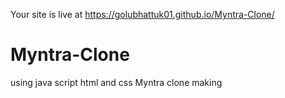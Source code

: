 Your site is live at https://golubhattuk01.github.io/Myntra-Clone/
# Myntra-Clone
using java script html and css
Myntra clone making
